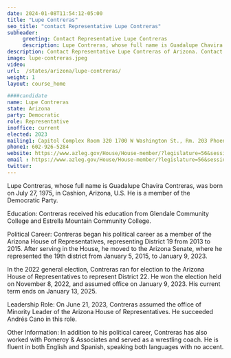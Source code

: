 ```yaml
---
date: 2024-01-08T11:54:12-05:00
title: "Lupe Contreras"
seo_title: "contact Representative Lupe Contreras"
subheader:
     greeting: Contact Representative Lupe Contreras
     description: Lupe Contreras, whose full name is Guadalupe Chavira Contreras, was born on July 27, 1975, in Cashion, Arizona, U.S. He is a member of the Democratic Party.
description: Contact Representative Lupe Contreras of Arizona. Contact information for Lupe Contreras includes email address, phone number, and mailing address.
image: lupe-contreras.jpeg
video:
url:  /states/arizona/lupe-contreras/
weight: 1
layout: course_home

####candidate
name: Lupe Contreras
state: Arizona
party: Democratic
role: Representative
inoffice: current
elected: 2023
mailing1: Capitol Complex Room 320 1700 W Washington St., Rm. 203 Phoenix, AZ 85007-2890
phone1: 602-926-5284
website: https://www.azleg.gov/House/House-member/?legislature=56&session=128&legislator=2156/
email : https://www.azleg.gov/House/House-member/?legislature=56&session=128&legislator=2156/
twitter:
---
```


Lupe Contreras, whose full name is Guadalupe Chavira Contreras, was born on July 27, 1975, in Cashion, Arizona, U.S. He is a member of the Democratic Party.

Education:
Contreras received his education from Glendale Community College and Estrella Mountain Community College.

Political Career:
Contreras began his political career as a member of the Arizona House of Representatives, representing District 19 from 2013 to 2015. After serving in the House, he moved to the Arizona Senate, where he represented the 19th district from January 5, 2015, to January 9, 2023.

In the 2022 general election, Contreras ran for election to the Arizona House of Representatives to represent District 22. He won the election held on November 8, 2022, and assumed office on January 9, 2023. His current term ends on January 13, 2025.

Leadership Role:
On June 21, 2023, Contreras assumed the office of Minority Leader of the Arizona House of Representatives. He succeeded Andrés Cano in this role.

Other Information:
In addition to his political career, Contreras has also worked with Pomeroy & Associates and served as a wrestling coach. He is fluent in both English and Spanish, speaking both languages with no accent.
